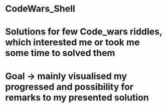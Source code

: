 # CodeWars_Shell
# Solutions for few Code_wars riddles, which interested me or took me some time to solved them

# Goal -> mainly visualised my progressed and possibility for remarks to my presented solution
